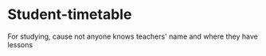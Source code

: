 # Student-timetable
For studying, cause not anyone knows teachers' name and where they have lessons
